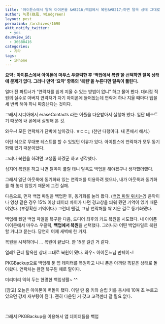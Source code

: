 ```yaml
---
title: '아이튠스에서 탈옥 아이폰을 &#8216;백업에서 복원&#8217;하면 탈옥 상태 그대로 복원된다'
author: 녹풍(綠風, Windgreen)
layout: post
permalink: /archives/1690
aktt_notify_twitter:
  - yes
daumview_id:
  - 36680416
categories:
  - 기타
tags:
  - iPhone
---
```

**요약 : 아이튠스에서 아이폰에 마우스 우클릭한 후 &#8216;백업에서 복원&#8217;을 선택하면 탈옥 상태에 문제가 없다. 그러나 만약 &#8216;요약&#8217; 항목의 &#8216;복원&#8217;을 누른다면 탈옥이 풀린다.**

얼마 전 파트너가 &#8220;연락처를 쉽게 지울 수 있는 방법이 없냐&#8221; 하고 물어 봤다. 대리점 직원의 실수로 아버지 연락처가 자기 아이폰에 들어왔는데 연락처 하나 지울 때마다 탭을 세 번씩 해야 하니 짜증난다는 것이다.

그래서 시디아에서 eraseContacts 라는 어플을 다운받아서 실행해 봤다. 일단 테스트기 때문에 내 폰에서 실행해 본 것.

와우~! 모든 연락처가 단박에 날아갔다. ㅎㄷㄷ;; (천만 다행이다. 내 폰에서 해서.)

이런 식으로 무대뽀 테스트를 할 수 있었던 이유가 있다. 아이튠스에 연락처가 모두 동기화돼 있기 때문이었다.

그러나 복원을 하려면 고생좀 하겠군 하고 생각했다.

심지어 복원을 하고 나면 탈옥이 풀릴 테니 탈옥도 백업을 해야겠구나 생각했더랬다.

그래서 일단 아웃룩에 동기화돼 있는 연락처를 이용하려 했으나, 내가 아웃룩과 동기화를 해 놓지 않았기 때문에 그건 실패.

다음으로, 먼저 백업 파일을 백업한 후, 동기화를 눌러 봤다. ([백업 파일 위치는?][1]) 음악이나 영상 같은 경우 15% 이상 데이터 차이가 나면 경고창을 띄워 줬던 기억이 있기 때문이었다. (부정확한 기억이다.) 그런데 웬걸, 그냥 연락처를 싹 지운 걸로 동기화됐다.

백업해 뒀던 백업 파일을 복구한 다음, 드디어 최후의 카드 복원을 시도했다. 내 아이폰 아이콘에서 마우스 우클릭, **백업에서 복원**을 선택했다. 그러니까 어떤 백업파일로 복원할 거냐고 묻는다. 당연히 어제 새벽에 한 거지.

복원을 시작하더니 &#8230; 복원이 끝났다. 한 15분 걸린 거 같다.

얼레? 근데 탈옥한 상태 그대로 복원이 됐다. 와우~ 아이폰느님 만쉐이~!

PKGBackup으로 백업해 둔 앱 데이터를 복원하고 나니 폰은 아까랑 똑같은 상태로 돌아왔다. 연락처는 완전 복구된 채로 말이다.

미리미리 익혀 두는 현명한 백업생활~ ^^

[참고] 오늘은 아이폰이 벽돌이 됐다. 이럴 땐 홈 키와 슬립 키를 동시에 10여 초 누르고 있으면 강제 재부팅이 된다. 괜히 다운된 거 갖고 고객센터 갈 필요 없다.

&nbsp;

그래서 PKGBackup을 이용해서 앱 데이터들을 백업

 [1]: http://todd.tistory.com/268